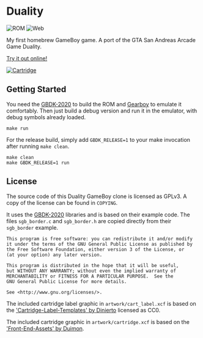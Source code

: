 # Duality

![ROM](https://github.com/xythobuz/Duality/actions/workflows/build.yml/badge.svg)
![Web](https://github.com/xythobuz/Duality/actions/workflows/docs.yml/badge.svg)

My first homebrew GameBoy game.
A port of the GTA San Andreas Arcade Game Duality.

[Try it out online!](https://xythobuz.github.io/Duality)

[![Cartridge](https://xythobuz.github.io/Duality/cartridge.png)](https://xythobuz.github.io/Duality)

## Getting Started

You need the [GBDK-2020](https://gbdk.org/docs/api/docs_getting_started.html) to build the ROM and [Gearboy](https://github.com/drhelius/Gearboy) to emulate it comfortably.
Then just build a debug version and run it in the emulator, with debug symbols already loaded.

    make run

For the release build, simply add `GBDK_RELEASE=1` to your make invocation after running `make clean`.

    make clean
    make GBDK_RELEASE=1 run

## License

The source code of this Duality GameBoy clone is licensed as GPLv3.
A copy of the license can be found in `COPYING`.

It uses the [GBDK-2020](https://gbdk.org) libraries and is based on their example code.
The files `sgb_border.c` and `sgb_border.h` are copied directly from their `sgb_border` example.

    This program is free software: you can redistribute it and/or modify
    it under the terms of the GNU General Public License as published by
    the Free Software Foundation, either version 3 of the License, or
    (at your option) any later version.

    This program is distributed in the hope that it will be useful,
    but WITHOUT ANY WARRANTY; without even the implied warranty of
    MERCHANTABILITY or FITNESS FOR A PARTICULAR PURPOSE.  See the
    GNU General Public License for more details.

    See <http://www.gnu.org/licenses/>.

The included cartridge label graphic in `artwork/cart_label.xcf` is based on the ['Cartridge-Label-Templates' by Dinierto](https://github.com/Dinierto/Cartridge-Label-Templates) licensed as CC0.

The included cartridge graphic in `artwork/cartridge.xcf` is based on the ['Front-End-Assets' by Duimon](https://github.com/Duimon/Front-End-Assets).
